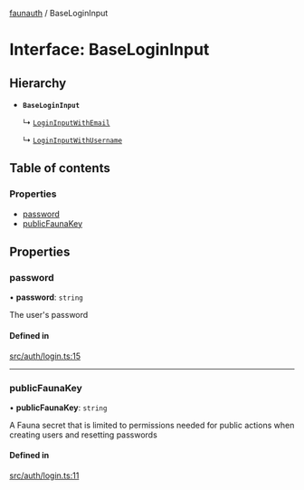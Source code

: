 [faunauth](../index.md) / BaseLoginInput

# Interface: BaseLoginInput

## Hierarchy

- **`BaseLoginInput`**

  ↳ [`LoginInputWithEmail`](LoginInputWithEmail.md)

  ↳ [`LoginInputWithUsername`](LoginInputWithUsername.md)

## Table of contents

### Properties

- [password](BaseLoginInput.md#password)
- [publicFaunaKey](BaseLoginInput.md#publicfaunakey)

## Properties

### password

• **password**: `string`

The user's password

#### Defined in

[src/auth/login.ts:15](https://github.com/alexnitta/faunauth/blob/62fa1d8/src/auth/login.ts#L15)

___

### publicFaunaKey

• **publicFaunaKey**: `string`

A Fauna secret that is limited to permissions needed for public actions when creating users
and resetting passwords

#### Defined in

[src/auth/login.ts:11](https://github.com/alexnitta/faunauth/blob/62fa1d8/src/auth/login.ts#L11)
